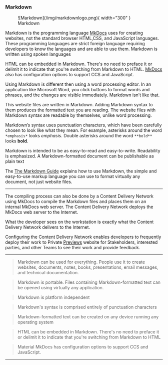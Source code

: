 ### Markdown

<figure markdown>
  ![Markdown](/img/markdownlogo.png){ width="300" }
<figcaption>Markdown</figcaption>
</figure>


Markdown is the programming language [MkDocs](mkdocs.md) uses for creating websites, not the standard browser HTML,CSS, and JavaScript languages. These programming languages are strict foreign language requiring developers to know the languages and are able to use them. Markdown is written using spoken languages

HTML can be embedded in Markdown. There's no need to preface it or delimit it to indicate that you're switching from Markdown to HTML.  [MkDocs](mkdocs.md) also has configuration options to support CCS and JavaScript.


Using Markdown is different then using a word processing editor. In an application like Microsoft Word, you click buttons to format words and phrases, and the changes are visible immediately. Markdown isn’t like that. 

This website files are written in Markdown. Adding Markdown syntax to them produces the formatted text you are reading. The website files with Markdown syntax are readable by themselves, unlike word processing.

Markdown’s syntax uses punctuation characters, which have been carefully chosen to look like what they mean. For example, asterisks around the word `*emphasis*`  looks  *emphasis*. Double asterisks around the word `**bold**` looks   **bold**.

Markdown is intended to be as easy-to-read and easy-to-write. Readability is emphasized. A Markdown-formatted document can be publishable as plain text

The [The Markdown Guide](https://www.markdownguide.org) explains how to use Markdown, the simple and easy-to-use markup language you can use to format virtually any document, not just website files.

---

The compiling process can also be done by a Content Delivery Network using MkDocs to compile the Markdown files and places them on an internal MkDocs web server. The Content Delivery Network deploys the MkDocs web server to the Internet.

What the developer sees on the workstation is exactly what the Content Delivery Network delivers to the Internet.

Configuring the Content Delivery Network enables developers to frequently deploy their work to Private [Previews](preview.md) website for Stakeholders, interested parties, and other Teams to see their work and provide feedback.

---

> Markdown can be used for everything. People use it to create websites, documents, notes, books, presentations, email messages, and technical documentation.

> Markdown is portable. Files containing Markdown-formatted text can be opened using virtually any application. 

> Markdown is platform independent
 
> Markdown's syntax is comprised entirely of punctuation characters

> Markdown-formatted text can be created on any device running any operating system

> HTML can be embedded in Markdown. There's no need to preface it or delimit it to indicate that you're switching from Markdown to HTML

> Material MkDocs has configuration options to support CCS and JavaScript.


---
